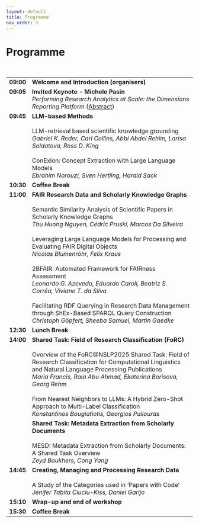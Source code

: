 ```yaml
---
layout: default
title: Programme
nav_order: 3
---
```


# Programme

<table>
  <tr>
    <td valign="top" ><strong>09:00</strong></td>
    <td><strong>Welcome and Introduction (organisers)</strong></td>
  </tr>
  <tr>
  <td valign="top" ><strong>09:05</strong></td>
    <td colspan="2"><strong>Invited Keynote  - Michele Pasin</strong> 
      <br><em>Performing Research Analytics at Scale: the Dimensions Reporting Platform</em> (<a href="https://nfdi4ds.github.io/nslp2025/docs/keynotes.html">Abstract</a>)</td>
    
  </tr>
  <tr>
  <td valign="top" ><strong>09:45</strong></td>
    <td colspan="5"><strong>LLM-based Methods</strong>
      <br>
      <br>LLM-retrieval based scientific knowledge grounding
      <br><em>Gabriel K. Reder, Carl Collins, Abbi Abdel Rehim, Larisa Soldatova, Ross D. King </em>  
      <br>
      <br>ConExion: Concept Extraction with Large Language Models
      <br><em>Ebrahim Norouzi, Sven Hertling, Harald Sack</em></td>   
  </tr>
  <tr>
    
   <td valign="top" ><strong>10:30</strong></td>
    <td><strong>Coffee Break</strong></td>
  </tr>
  <tr>

  <td valign="top"><strong>11:00</strong></td>
    <br>
    <td colspan="12"><strong>FAIR Research Data and Scholarly Knowledge Graphs</strong> 
      <br>
      <br>Semantic Similarity Analysis of Scientific Papers in Scholarly Knowledge Graphs
      <br><em>Thu Huong Nguyen, Cédric Pruski, Marcos Da Silveira</em>  
      <br>
      <br>Leveraging Large Language Models for Processing and Evaluating FAIR Digital Objects
      <br><em>Nicolas Blumenröhr, Felix Kraus</em>
      <br>
      <br>2BFAIR: Automated Framework for FAIRness Assessment 
      <br><em>Leonardo G. Azevedo, Eduardo Caroli, Beatriz S. Corrêa, Viviane T. da Silva</em>
      <br>
      <br>Facilitating RDF Querying in Research Data Management through ShEx-Based SPARQL Query Construction
      <br><em>Christoph Göpfert, Sheeba Samuel, Martin Gaedke</em>
  </tr>
  <tr>
    <td valign="top" ><strong>12:30</strong></td>
    <td><strong>Lunch Break</strong></td>
  </tr> 
  <tr>

   <td valign="top" ><strong>14:00</strong></td>
    <td colspan="5"><strong>Shared Task: Field of Research Classification (FoRC)</strong> 
      <br>
      <br>Overview of the FoRC@NSLP2025 Shared Task: Field of Research Classification for Computational Linguistics and Natural Language Processing Publications
      <br><em>Maria Francis, Raia Abu Ahmad, Ekaterina Borisova, Georg Rehm</em>
      <br>
      <br>From Nearest Neighbors to LLMs: A Hybrid Zero-Shot Approach to Multi-Label Classification
      <br><em>Konstantinos Bougiatiotis, Georgios Paliouras</em></td>  
  </tr>
  <tr>
    <td valign="top"><strong></strong></td>
    <td colspan="5"><strong>Shared Task: Metadata Extraction from Scholarly Documents</strong>
      <br>
      <br>MESD: Metadata Extraction from Scholarly Documents: A Shared Task Overview
      <br><em>Zeyd Boukhers, Cong Yang</em>   
  </tr>
  <tr>

  <td valign="top"><strong>14:45</strong></td>
    <td colspan="5"><strong>Creating, Managing and Processing Research Data</strong> 
      <br>
      <br>A Study of the Categories used in ‘Papers with Code’
      <br><em>Jenifer Tabita Ciuciu-Kiss, Daniel Garijo</em>  
  </tr>
  <tr>
    
 <td valign="top"><strong>15:10</strong></td>
    <td><strong>Wrap-up and end of workshop</strong></td>
  </tr> 
  <tr>
    <td valign="top"><strong>15:30</strong></td>
    <td><strong>Coffee Break</strong></td>
  </tr>
 </table> 
